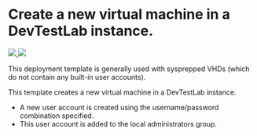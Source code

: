 # Create a new virtual machine in a DevTestLab instance.

<a href="https://portal.azure.com/#create/Microsoft.Template/uri/https%3A%2F%2Fraw.githubusercontent.com%2Fazure%2Fazure-quickstart-templates%2Fmaster%2F101-dtl-create-vm-username-pwd%2Fazuredeploy.json" target="_blank">
    <img src="http://azuredeploy.net/deploybutton.png"/>
</a>

<a href="http://armviz.io/#/?load=https://raw.githubusercontent.com/azure/azure-quickstart-templates/master/101-dtl-create-vm-username-pwd/azuredeploy.json" target="_blank">
  <img src="http://armviz.io/visualizebutton.png"/>
</a>


This deployment template is generally used with sysprepped VHDs (which do not contain any built-in user accounts).

This template creates a new virtual machine in a DevTestLab instance.
- A new user account is created using the username/password combination specified. 
- This user account is added to the local administrators group.
